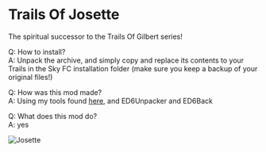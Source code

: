 # Trails Of Josette
The spiritual successor to the Trails Of Gilbert series!

Q: How to install?  
A: Unpack the archive, and simply copy and replace its contents to your Trails in the Sky FC installation folder (make sure you keep a backup of your original files!)  

Q: How was this mod made?  
A: Using my tools found [here](https://github.com/akatatsu27/FalcomToolsCollection), and ED6Unpacker and ED6Back

Q: What does this mod do?  
A: yes  

![Josette](https://static.wikia.nocookie.net/kiseki/images/c/ce/Josette_Capua_-_Portrait_0419_%28FC%29.png/revision/latest?cb=20200818090531)
